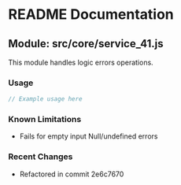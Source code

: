 # README Documentation

## Module: src/core/service_41.js

This module handles logic errors operations.

### Usage

```java
// Example usage here
```

### Known Limitations

- Fails for empty input Null/undefined errors

### Recent Changes

- Refactored in commit 2e6c7670
